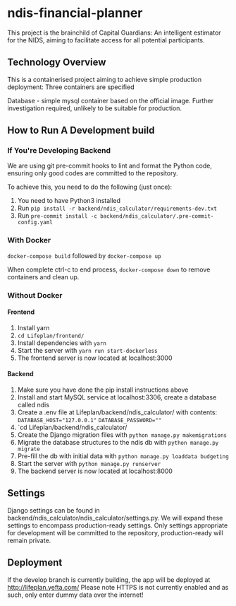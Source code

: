 # ndis-financial-planner

This project is the brainchild of Capital Guardians: An intelligent estimator for the NIDS, aiming to facilitate access for all potential participants.

## Technology Overview

This is a containerised project aiming to achieve simple production deployment: Three containers are specified

Database - simple mysql container based on the official image. Further investigation required, unlikely to be suitable for production.

## How to Run A Development build

### If You're Developing Backend

We are using git pre-commit hooks to lint and format the Python code, ensuring only good codes are committed to the repository.

To achieve this, you need to do the following (just once):

1. You need to have Python3 installed
2. Run `pip install -r backend/ndis_calculator/requirements-dev.txt`
3. Run `pre-commit install -c backend/ndis_calculator/.pre-commit-config.yaml`

### With Docker

`docker-compose build`
followed by
`docker-compose up`

When complete ctrl-c to end process,
`docker-compose down`
to remove containers and clean up.

### Without Docker

#### Frontend
1. Install yarn
2. `cd Lifeplan/frontend/`
3. Install dependencies with `yarn`
4. Start the server with `yarn run start-dockerless`
5. The frontend server is now located at localhost:3000

#### Backend
1. Make sure you have done the pip install instructions above
2. Install and start MySQL service at localhost:3306, create a database called ndis
3. Create a .env file at Lifeplan/backend/ndis_calculator/ with contents:
   `DATABASE_HOST="127.0.0.1"`
   `DATABASE_PASSWORD=""`
4. `cd Lifeplan/backend/ndis_calculator/
5. Create the Django migration files with `python manage.py makemigrations`
6. Migrate the database structures to the ndis db with `python manage.py migrate`
7. Pre-fill the db with initial data with `python manage.py loaddata budgeting`
8. Start the server with `python manage.py runserver`
9. The backend server is now located at localhost:8000


## Settings

Django settings can be found in backend/ndis_calculator/ndis_calculator/settings.py. We will expand these settings to encompass production-ready settings. Only settings appropriate for development will be committed to the repository, production-ready will remain private.

## Deployment

If the develop branch is currently building, the app will be deployed at http://lifeplan.yefta.com/
Please note HTTPS is not currently enabled and as such, only enter dummy data over the internet!
